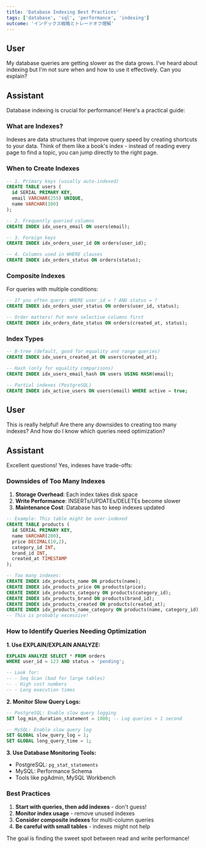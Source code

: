 ```yaml
---
title: 'Database Indexing Best Practices'
tags: ['database', 'sql', 'performance', 'indexing']
outcome: 'インデックス戦略とトレードオフ理解'
---
```


## User

My database queries are getting slower as the data grows. I've heard about indexing but I'm not sure when and how to use it effectively. Can you explain?

## Assistant

Database indexing is crucial for performance! Here's a practical guide:

### What are Indexes?

Indexes are data structures that improve query speed by creating shortcuts to your data. Think of them like a book's index - instead of reading every page to find a topic, you can jump directly to the right page.

### When to Create Indexes

```sql
-- 1. Primary keys (usually auto-indexed)
CREATE TABLE users (
  id SERIAL PRIMARY KEY,
  email VARCHAR(255) UNIQUE,
  name VARCHAR(100)
);

-- 2. Frequently queried columns
CREATE INDEX idx_users_email ON users(email);

-- 3. Foreign keys
CREATE INDEX idx_orders_user_id ON orders(user_id);

-- 4. Columns used in WHERE clauses
CREATE INDEX idx_orders_status ON orders(status);
```

### Composite Indexes

For queries with multiple conditions:

```sql
-- If you often query: WHERE user_id = ? AND status = ?
CREATE INDEX idx_orders_user_status ON orders(user_id, status);

-- Order matters! Put more selective columns first
CREATE INDEX idx_orders_date_status ON orders(created_at, status);
```

### Index Types

```sql
-- B-tree (default, good for equality and range queries)
CREATE INDEX idx_users_created_at ON users(created_at);

-- Hash (only for equality comparisons)
CREATE INDEX idx_users_email_hash ON users USING HASH(email);

-- Partial indexes (PostgreSQL)
CREATE INDEX idx_active_users ON users(email) WHERE active = true;
```

## User

This is really helpful! Are there any downsides to creating too many indexes? And how do I know which queries need optimization?

## Assistant

Excellent questions! Yes, indexes have trade-offs:

### Downsides of Too Many Indexes

1. **Storage Overhead**: Each index takes disk space
2. **Write Performance**: INSERTs/UPDATEs/DELETEs become slower
3. **Maintenance Cost**: Database has to keep indexes updated

```sql
-- Example: This table might be over-indexed
CREATE TABLE products (
  id SERIAL PRIMARY KEY,
  name VARCHAR(200),
  price DECIMAL(10,2),
  category_id INT,
  brand_id INT,
  created_at TIMESTAMP
);

-- Too many indexes:
CREATE INDEX idx_products_name ON products(name);
CREATE INDEX idx_products_price ON products(price);
CREATE INDEX idx_products_category ON products(category_id);
CREATE INDEX idx_products_brand ON products(brand_id);
CREATE INDEX idx_products_created ON products(created_at);
CREATE INDEX idx_products_name_category ON products(name, category_id);
-- This is probably excessive!
```

### How to Identify Queries Needing Optimization

**1. Use EXPLAIN/EXPLAIN ANALYZE:**

```sql
EXPLAIN ANALYZE SELECT * FROM orders
WHERE user_id = 123 AND status = 'pending';

-- Look for:
-- - Seq Scan (bad for large tables)
-- - High cost numbers
-- - Long execution times
```

**2. Monitor Slow Query Logs:**

```sql
-- PostgreSQL: Enable slow query logging
SET log_min_duration_statement = 1000; -- Log queries > 1 second

-- MySQL: Enable slow query log
SET GLOBAL slow_query_log = 1;
SET GLOBAL long_query_time = 1;
```

**3. Use Database Monitoring Tools:**

- PostgreSQL: `pg_stat_statements`
- MySQL: Performance Schema
- Tools like pgAdmin, MySQL Workbench

### Best Practices

1. **Start with queries, then add indexes** - don't guess!
2. **Monitor index usage** - remove unused indexes
3. **Consider composite indexes** for multi-column queries
4. **Be careful with small tables** - indexes might not help

The goal is finding the sweet spot between read and write performance!
